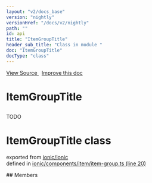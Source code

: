 ```yaml
---
layout: "v2/docs_base"
version: "nightly"
versionHref: "/docs/v2/nightly"
path: ""
id: api
title: "ItemGroupTitle"
header_sub_title: "Class in module "
doc: "ItemGroupTitle"
docType: "class"
---
```



<div class="improve-docs">
  <a href='http://github.com/driftyco/ionic2/tree/master/ionic/components/item/item-group.ts#L19'>
    View Source
  </a>
  &nbsp;
  <a href='http://github.com/driftyco/ionic2/edit/master/ionic/components/item/item-group.ts#L19'>
    Improve this doc
  </a>
</div>




<h1 class="api-title">

  ItemGroupTitle



</h1>





<p>TODO</p>


<h1 class="class export">ItemGroupTitle <span class="type">class</span></h1>
<p class="module">exported from <a href='undefined'>ionic/ionic</a><br/>
defined in <a href="https://github.com/driftyco/ionic2/tree/master/ionic/components/item/item-group.ts#L20-L41">ionic/components/item/item-group.ts (line 20)</a>
</p>
## Members

